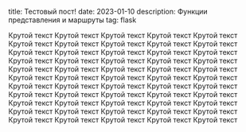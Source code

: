 ﻿title: Тестовый пост!
date: 2023-01-10
description: Функции представления и маршруты
tag: flask


Крутой текст Крутой текст Крутой текст Крутой текст Крутой текст Крутой текст Крутой текст Крутой текст Крутой текст Крутой текст Крутой текст Крутой текст Крутой текст Крутой текст Крутой текст Крутой текст Крутой текст Крутой текст Крутой текст Крутой текст Крутой текст Крутой текст Крутой текст Крутой текст Крутой текст Крутой текст Крутой текст Крутой текст Крутой текст Крутой текст Крутой текст Крутой текст Крутой текст Крутой текст Крутой текст Крутой текст Крутой текст Крутой текст Крутой текст Крутой текст Крутой текст Крутой текст Крутой текст Крутой текст Крутой текст Крутой текст Крутой текст Крутой текст Крутой текст Крутой текст Крутой текст Крутой текст Крутой текст Крутой текст Крутой текст 
